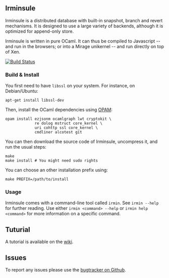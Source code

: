 ## Irminsule

Irminsule is a distributed database with built-in snapshot, branch and
revert mechanisms. It is designed to use a large variety of backends,
although it is optimized for append-only store.

Irminsule is written in pure OCaml. It can thus be compiled to Javascript
-- and run in the browsers; or into a Mirage unikernel -- and run directly
on top of Xen.

[![Build Status](https://travis-ci.org/samoht/irminsule.png?branch=master)](https://travis-ci.org/samoht/irminsule)

### Build & Install

You first need to have `libssl` on your system. For instance, on Debian/Ubuntu:
```
apt-get install libssl-dev

```

Then, install the OCaml dependencies using [OPAM](http://opam.ocaml.org):
```
opam install ezjsonm ocamlgraph lwt cryptokit \
             re dolog mstruct core_kernel \
             uri cohttp ssl core_kernel \
             cmdliner alcotest git
```

You can then download the source code of Irminsule, uncompress it, and run
the usual steps:

```
make
make install # You might need sudo rights
```

You can choose an other installation prefix using:

```
make PREFIX=/path/to/install
```

### Usage

Irminsule comes with a command-line tool called `irmin`. See `irmin
 --help` for further reading. Use either `irmin <command> --help` or
 `irmin help <command>` for more information on a specific command.

## Tuturial

A tutorial is available on the [wiki](https://github.com/samoht/irminsule/wiki/Getting-Started).

## Issues

To report any issues please use the [bugtracker on Github](https://github.com/samoht/issues).
